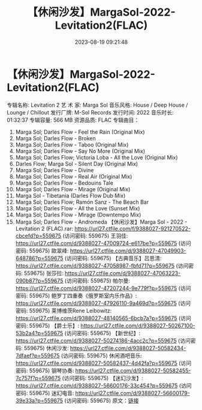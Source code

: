﻿---
title: 【休闲沙发】MargaSol-2022-Levitation2(FLAC)
date: 2023-08-19 09:21:48
categories: 古典音乐、新世纪、纯音雅乐
tags: 纯音雅乐
---
# 【休闲沙发】MargaSol-2022-Levitation2(FLAC)

专辑名称: Levitation 2
艺 术 家: Marga Sol
音乐风格: House / Deep House / Lounge / Chillout
发行厂牌: M-Sol Records
发行时间: 2022
音乐时长: 01:32:37
专辑容量: 566 MB
资源品质: FLAC
专辑曲目：
01. Marga Sol; Darles Flow - Feel the Rain (Original Mix)
02. Marga Sol; Darles Flow - Broken
03. Marga Sol; Darles Flow - Taboo (Original Mix)
04. Marga Sol; Darles Flow - Say No More (Original Mix)
05. Marga Sol; Darles Flow; Victoria Loba - All the Love
(Original Mix)
06. Darles Flow; Marga Sol - Silent Day (Original Mix)
07. Marga Sol; Darles Flow - Divine
08. Marga Sol; Darles Flow - Real Air (Original Mix)
09. Marga Sol; Darles Flow - Bedouins Tale
10. Marga Sol; Darles Flow - Mirage (Original Mix)
11. Marga Sol - Tibetania (Darles Flow Dub Mix)
12. Marga Sol; Darles Flow; Ramón Sanz - The Beach Bar
13. Marga Sol; Darles Flow - All the Love (Sunset Mix)
14. Marga Sol; Darles Flow - Mirage (Downtempo Mix)
15. Marga Sol; Darles Flow - Andromeda
【休闲沙发】Marga Sol - 2022 - Levitation 2 (FLAC).rar: https://url27.ctfile.com/f/9388027-921270522-cbcefd?p=559675
(访问密码: 559675)
王羽佳: https://url27.ctfile.com/d/9388027-47009724-e617be?p=559675
(访问密码: 559675)
歐翠峰: https://url27.ctfile.com/d/9388027-47049903-648786?p=559675
(访问密码: 559675)
【古典音乐】吕思清: https://url27.ctfile.com/d/9388027-47058987-fbfd71?p=559675
(访问密码: 559675)
张莎拉: https://url27.ctfile.com/d/9388027-47063223-090b87?p=559675
(访问密码: 559675)
帕尔曼: https://url27.ctfile.com/d/9388027-47207244-9e779f?p=559675
(访问密码: 559675)
鲍罗丁四重奏《俄罗斯室内乐作品》: https://url27.ctfile.com/d/9388027-47926110-9a469d?p=559675
(访问密码: 559675)
莱博维茨Rene Leibowitz: https://url27.ctfile.com/d/9388027-48140565-6bcb7a?p=559675
(访问密码: 559675)
【爵士乐】: https://url27.ctfile.com/d/9388027-50267100-53b2a4?p=559675
(访问密码: 559675)
【新世纪】: https://url27.ctfile.com/d/9388027-50274186-4acc2c?p=559675
(访问密码: 559675)
休闲沙发: https://url27.ctfile.com/d/9388027-50582434-7dfaef?p=559675
(访问密码: 559675)
休闲酒吧音乐: https://url27.ctfile.com/d/9388027-50582437-4d42fa?p=559675
(访问密码: 559675)
钢琴协奏: https://url27.ctfile.com/d/9388027-50582455-7c757f?p=559675
(访问密码: 559675)
【迷幻沙发】: https://url27.ctfile.com/d/9388027-56600176-33c454?p=559675
(访问密码: 559675)
迷幻电音: https://url27.ctfile.com/d/9388027-56600179-39e33a?p=559675
(访问密码: 559675)
原文：[链接](https://blog.sina.com.cn/s/blog_1647c7e760103136j.html)